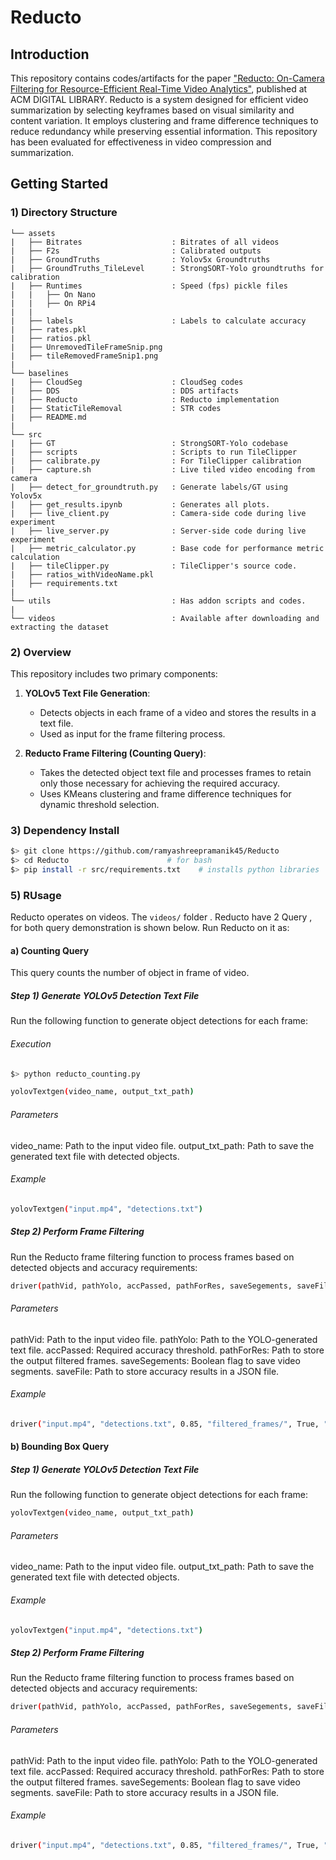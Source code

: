 # Reducto
## Introduction
This repository contains codes/artifacts for the paper ["Reducto: On-Camera Filtering for Resource-Efficient Real-Time Video Analytics"](https://dl.acm.org/doi/10.1145/3387514.3405874), published at ACM DIGITAL LIBRARY. Reducto is a system designed for efficient video summarization by selecting keyframes based on visual similarity and content variation. It employs clustering and frame difference techniques to reduce redundancy while preserving essential information. This repository has been evaluated for effectiveness in video compression and summarization.


## Getting Started

### 1) Directory Structure
```
└── assets 
|   ├── Bitrates                    : Bitrates of all videos
|   ├── F2s                         : Calibrated outputs
|   ├── GroundTruths                : Yolov5x Groundtruths
|   ├── GroundTruths_TileLevel      : StrongSORT-Yolo groundtruths for calibration
|   ├── Runtimes                    : Speed (fps) pickle files 
|   |   ├── On Nano
|   |   ├── On RPi4
|   |
|   ├── labels                      : Labels to calculate accuracy
|   ├── rates.pkl                   
|   ├── ratios.pkl                   
|   ├── UnremovedTileFrameSnip.png               
|   ├── tileRemovedFrameSnip1.png                  
|
└── baselines
|   ├── CloudSeg                    : CloudSeg codes
|   ├── DDS                         : DDS artifacts
|   ├── Reducto                     : Reducto implementation
|   ├── StaticTileRemoval           : STR codes
|   ├── README.md                   
|              
└── src        
|   ├── GT                          : StrongSORT-Yolo codebase
|   ├── scripts                     : Scripts to run TileClipper
|   ├── calibrate.py                : For TileClipper calibration
|   ├── capture.sh                  : Live tiled video encoding from camera 
|   ├── detect_for_groundtruth.py   : Generate labels/GT using  Yolov5x
|   ├── get_results.ipynb           : Generates all plots.
|   ├── live_client.py              : Camera-side code during live experiment
|   ├── live_server.py              : Server-side code during live experiment
|   ├── metric_calculator.py        : Base code for performance metric calculation
|   ├── tileClipper.py              : TileClipper's source code.
|   ├── ratios_withVideoName.pkl
|   ├── requirements.txt
|
└── utils                           : Has addon scripts and codes.  
|
└── videos                          : Available after downloading and extracting the dataset

```

### 2) Overview
This repository includes two primary components:

1. **YOLOv5 Text File Generation**:
   - Detects objects in each frame of a video and stores the results in a text file.
   - Used as input for the frame filtering process.

2. **Reducto Frame Filtering (Counting Query)**:
   - Takes the detected object text file and processes frames to retain only those necessary for achieving the required accuracy.
   - Uses KMeans clustering and frame difference techniques for dynamic threshold selection.



### 3) Dependency Install
```bash
$> git clone https://github.com/ramyashreepramanik45/Reducto
$> cd Reducto                      # for bash
$> pip install -r src/requirements.txt    # installs python libraries
```


### 5) RUsage
Reducto operates on videos. The `videos/` folder . Reducto have 2 Query , for both query demonstration is shown below. Run Reducto on it as:

#### a) Counting Query
This query counts the number of object in frame of video.

##### Step 1) Generate YOLOv5 Detection Text File 
Run the following function to generate object detections for each frame:

###### Execution
```bash
$> python reducto_counting.py
```


```bash
yolovTextgen(video_name, output_txt_path)
```

###### Parameters
video_name: Path to the input video file.
output_txt_path: Path to save the generated text file with detected objects.

###### Example
```bash
yolovTextgen("input.mp4", "detections.txt")
```

##### Step 2) Perform Frame Filtering
Run the Reducto frame filtering function to process frames based on detected objects and accuracy requirements:

```bash
driver(pathVid, pathYolo, accPassed, pathForRes, saveSegements, saveFile)
```

###### Parameters
pathVid: Path to the input video file.
pathYolo: Path to the YOLO-generated text file.
accPassed: Required accuracy threshold.
pathForRes: Path to store the output filtered frames.
saveSegements: Boolean flag to save video segments.
saveFile: Path to store accuracy results in a JSON file.

###### Example
```bash
driver("input.mp4", "detections.txt", 0.85, "filtered_frames/", True, "results.json")
```


#### b) Bounding Box Query

##### Step 1) Generate YOLOv5 Detection Text File 
Run the following function to generate object detections for each frame:

```bash
yolovTextgen(video_name, output_txt_path)
```

###### Parameters
video_name: Path to the input video file.
output_txt_path: Path to save the generated text file with detected objects.

###### Example
```bash
yolovTextgen("input.mp4", "detections.txt")
```

##### Step 2) Perform Frame Filtering
Run the Reducto frame filtering function to process frames based on detected objects and accuracy requirements:

```bash
driver(pathVid, pathYolo, accPassed, pathForRes, saveSegements, saveFile)
```

###### Parameters
pathVid: Path to the input video file.
pathYolo: Path to the YOLO-generated text file.
accPassed: Required accuracy threshold.
pathForRes: Path to store the output filtered frames.
saveSegements: Boolean flag to save video segments.
saveFile: Path to store accuracy results in a JSON file.

###### Example
```bash
driver("input.mp4", "detections.txt", 0.85, "filtered_frames/", True, "results.json")
```
